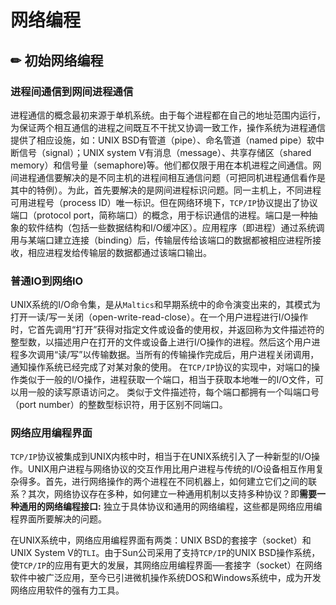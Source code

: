 # 网络编程

## ✏ 初始网络编程

### 进程间通信到网间进程通信

进程通信的概念最初来源于单机系统。由于每个进程都在自己的地址范围内运行，为保证两个相互通信的进程之间既互不干扰又协调一致工作，操作系统为进程通信提供了相应设施，如：UNIX BSD有管道（pipe）、命名管道（named pipe）软中断信号（signal）；UNIX system V有消息（message）、共享存储区（shared memory）和信号量（semaphore\)等。他们都仅限于用在本机进程之间通信。网间进程通信要解决的是不同主机的进程间相互通信问题（可把同机进程通信看作是其中的特例）。为此，首先要解决的是网间进程标识问题。同一主机上，不同进程可用进程号（process ID）唯一标识。但在网络环境下，`TCP/IP`协议提出了协议端口（protocol port，简称端口）的概念，用于标识通信的进程。端口是一种抽象的软件结构（包括一些数据结构和I/O缓冲区）。应用程序（即进程）通过系统调用与某端口建立连接（binding）后，传输层传给该端口的数据都被相应进程所接收，相应进程发给传输层的数据都通过该端口输出。

### 普通IO到网络IO

UNIX系统的I/O命令集，是从`Maltics`和早期系统中的命令演变出来的，其模式为打开一读/写一关闭（open-write-read-close）。在一个用户进程进行I/O操作时，它首先调用“打开”获得对指定文件或设备的使用权，并返回称为文件描述符的整型数，以描述用户在打开的文件或设备上进行I/O操作的进程。然后这个用户进程多次调用“读/写”以传输数据。当所有的传输操作完成后，用户进程关闭调用，通知操作系统已经完成了对某对象的使用。 在`TCP/IP`协议的实现中，对端口的操作类似于一般的I/O操作，进程获取一个端口，相当于获取本地唯一的I/O文件，可以用一般的读写原语访问之。 类似于文件描述符，每个端口都拥有一个叫端口号（port number）的整数型标识符，用于区别不同端口。

### 网络应用编程界面

`TCP/IP`协议被集成到UNIX内核中时，相当于在UNIX系统引入了一种新型的I/O操作。UNIX用户进程与网络协议的交互作用比用户进程与传统的I/O设备相互作用复杂得多。首先，进行网络操作的两个进程在不同机器上，如何建立它们之间的联系？其次，网络协议存在多种，如何建立一种通用机制以支持多种协议？即**需要一种通用的网络编程接口:**  独立于具体协议和通用的网络编程，这些都是网络应用编程界面所要解决的问题。 

在UNIX系统中，网络应用编程界面有两类：UNIX BSD的套接字（socket）和UNIX System V的`TLI`。由于Sun公司采用了支持`TCP/IP`的UNIX BSD操作系统，使`TCP/IP`的应用有更大的发展，其网络应用编程界面──套接字（socket）在网络软件中被广泛应用，至今已引进微机操作系统DOS和Windows系统中，成为开发网络应用软件的强有力工具。


